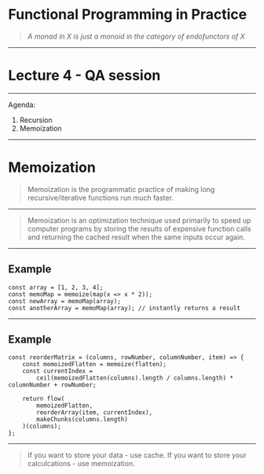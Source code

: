 # Functional Programming in Practice

>*A monad in X is just a monoid in the category of endofunctors of X*

---

# Lecture 4 - QA session

---

Agenda:
1. Recursion
2. Memoization

---

# Memoization

> Memoization is the programmatic practice of making long recursive/iterative functions run much faster.

---

> Memoization is an optimization technique used primarily to speed up computer programs by storing the results of expensive function calls and returning the cached result when the same inputs occur again.

---

## Example

    const array = [1, 2, 3, 4];
    const memoMap = memoize(map(x => x * 2));
    const newArray = memoMap(array);
    const anotherArray = memoMap(array); // instantly returns a result

---
## Example

    const reorderMatrix = (columns, rowNumber, columnNumber, item) => {
        const memoizedFlatten = memoize(flatten);
        const currentIndex =
            ceil(memoizedFlatten(columns).length / columns.length) * columnNumber + rowNumber;

        return flow(
            memoizedFlatten,
            reorderArray(item, currentIndex),
            makeChunks(columns.length)
        )(columns);
    };

---

> If you want to store your data - use cache. If you want to store your calculcations - use memoization.
